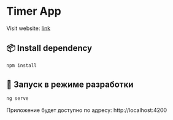 # Timer App
Visit website: <a href="https://timer-app.politepebble-437e5ece.polandcentral.azurecontainerapps.io" target="_blank" rel="noopener noreferrer">link</a>



## 📦 Install dependency

```bash
npm install
```

## 🚀 Запуск в режиме разработки
```bash
ng serve
```
Приложение будет доступно по адресу:
http://localhost:4200